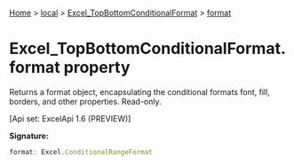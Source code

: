 [Home](./index) &gt; [local](local.md) &gt; [Excel\_TopBottomConditionalFormat](local.excel_topbottomconditionalformat.md) &gt; [format](local.excel_topbottomconditionalformat.format.md)

# Excel\_TopBottomConditionalFormat.format property

Returns a format object, encapsulating the conditional formats font, fill, borders, and other properties. Read-only. 

 \[Api set: ExcelApi 1.6 (PREVIEW)\]

**Signature:**
```javascript
format: Excel.ConditionalRangeFormat
```
